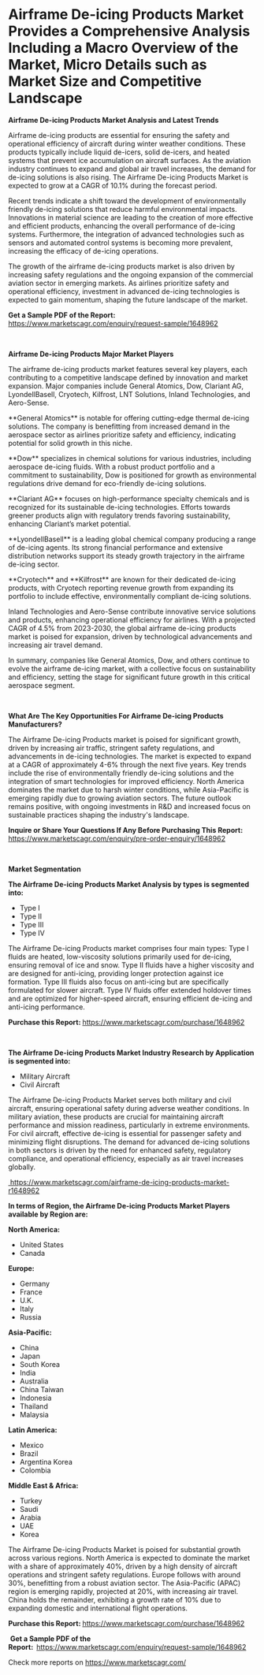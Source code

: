 <p><h1>Airframe De-icing Products Market Provides a Comprehensive Analysis Including a Macro Overview of the Market, Micro Details such as Market Size and Competitive Landscape</h1></p><p><strong>Airframe De-icing Products Market Analysis and Latest Trends</strong></p>
<p><p>Airframe de-icing products are essential for ensuring the safety and operational efficiency of aircraft during winter weather conditions. These products typically include liquid de-icers, solid de-icers, and heated systems that prevent ice accumulation on aircraft surfaces. As the aviation industry continues to expand and global air travel increases, the demand for de-icing solutions is also rising. The Airframe De-icing Products Market is expected to grow at a CAGR of 10.1% during the forecast period.</p><p>Recent trends indicate a shift toward the development of environmentally friendly de-icing solutions that reduce harmful environmental impacts. Innovations in material science are leading to the creation of more effective and efficient products, enhancing the overall performance of de-icing systems. Furthermore, the integration of advanced technologies such as sensors and automated control systems is becoming more prevalent, increasing the efficacy of de-icing operations.</p><p>The growth of the airframe de-icing products market is also driven by increasing safety regulations and the ongoing expansion of the commercial aviation sector in emerging markets. As airlines prioritize safety and operational efficiency, investment in advanced de-icing technologies is expected to gain momentum, shaping the future landscape of the market.</p></p>
<p><strong>Get a Sample PDF of the Report:&nbsp;</strong> <a href="https://www.marketscagr.com/enquiry/request-sample/1648962?utm_campaign=1902&utm_medium=2&utm_source=Github&utm_content=ia&utm_term=29122024&utm_id=airframe-de-icing-products">https://www.marketscagr.com/enquiry/request-sample/1648962</a></p>
<p>&nbsp;</p>
<p><strong>Airframe De-icing Products Major Market Players</strong></p>
<p><p>The airframe de-icing products market features several key players, each contributing to a competitive landscape defined by innovation and market expansion. Major companies include General Atomics, Dow, Clariant AG, LyondellBasell, Cryotech, Kilfrost, LNT Solutions, Inland Technologies, and Aero-Sense.</p><p>**General Atomics** is notable for offering cutting-edge thermal de-icing solutions. The company is benefitting from increased demand in the aerospace sector as airlines prioritize safety and efficiency, indicating potential for solid growth in this niche.</p><p>**Dow** specializes in chemical solutions for various industries, including aerospace de-icing fluids. With a robust product portfolio and a commitment to sustainability, Dow is positioned for growth as environmental regulations drive demand for eco-friendly de-icing solutions.</p><p>**Clariant AG** focuses on high-performance specialty chemicals and is recognized for its sustainable de-icing technologies. Efforts towards greener products align with regulatory trends favoring sustainability, enhancing Clariant’s market potential.</p><p>**LyondellBasell** is a leading global chemical company producing a range of de-icing agents. Its strong financial performance and extensive distribution networks support its steady growth trajectory in the airframe de-icing sector.</p><p>**Cryotech** and **Kilfrost** are known for their dedicated de-icing products, with Cryotech reporting revenue growth from expanding its portfolio to include effective, environmentally compliant de-icing solutions.</p><p>Inland Technologies and Aero-Sense contribute innovative service solutions and products, enhancing operational efficiency for airlines. With a projected CAGR of 4.5% from 2023-2030, the global airframe de-icing products market is poised for expansion, driven by technological advancements and increasing air travel demand.</p><p>In summary, companies like General Atomics, Dow, and others continue to evolve the airframe de-icing market, with a collective focus on sustainability and efficiency, setting the stage for significant future growth in this critical aerospace segment.</p></p>
<p>&nbsp;</p>
<p><strong>What Are The Key Opportunities For Airframe De-icing Products Manufacturers?</strong></p>
<p><p>The Airframe De-icing Products market is poised for significant growth, driven by increasing air traffic, stringent safety regulations, and advancements in de-icing technologies. The market is expected to expand at a CAGR of approximately 4-6% through the next five years. Key trends include the rise of environmentally friendly de-icing solutions and the integration of smart technologies for improved efficiency. North America dominates the market due to harsh winter conditions, while Asia-Pacific is emerging rapidly due to growing aviation sectors. The future outlook remains positive, with ongoing investments in R&D and increased focus on sustainable practices shaping the industry's landscape.</p></p>
<p><strong>Inquire or Share Your Questions If Any Before Purchasing This Report:</strong> <a href="https://www.marketscagr.com/enquiry/pre-order-enquiry/1648962?utm_campaign=1902&utm_medium=2&utm_source=Github&utm_content=ia&utm_term=29122024&utm_id=airframe-de-icing-products">https://www.marketscagr.com/enquiry/pre-order-enquiry/1648962</a></p>
<p>&nbsp;</p>
<p><strong>Market Segmentation</strong></p>
<p><strong>The Airframe De-icing Products Market Analysis by types is segmented into:</strong></p>
<p><ul><li>Type I</li><li>Type II</li><li>Type Ⅲ</li><li>Type IV</li></ul></p>
<p><p>The Airframe De-icing Products market comprises four main types: Type I fluids are heated, low-viscosity solutions primarily used for de-icing, ensuring removal of ice and snow. Type II fluids have a higher viscosity and are designed for anti-icing, providing longer protection against ice formation. Type III fluids also focus on anti-icing but are specifically formulated for slower aircraft. Type IV fluids offer extended holdover times and are optimized for higher-speed aircraft, ensuring efficient de-icing and anti-icing performance.</p></p>
<p><strong>Purchase this Report:&nbsp;</strong><a href="https://www.marketscagr.com/purchase/1648962?utm_campaign=1902&utm_medium=2&utm_source=Github&utm_content=ia&utm_term=29122024&utm_id=airframe-de-icing-products">https://www.marketscagr.com/purchase/1648962</a></p>
<p>&nbsp;</p>
<p><strong>The Airframe De-icing Products Market Industry Research by Application is segmented into:</strong></p>
<p><ul><li>Military Aircraft</li><li>Civil Aircraft</li></ul></p>
<p><p>The Airframe De-icing Products Market serves both military and civil aircraft, ensuring operational safety during adverse weather conditions. In military aviation, these products are crucial for maintaining aircraft performance and mission readiness, particularly in extreme environments. For civil aircraft, effective de-icing is essential for passenger safety and minimizing flight disruptions. The demand for advanced de-icing solutions in both sectors is driven by the need for enhanced safety, regulatory compliance, and operational efficiency, especially as air travel increases globally.</p></p>
<p><a href="https://www.marketscagr.com/airframe-de-icing-products-market-r1648962?utm_campaign=1902&utm_medium=2&utm_source=Github&utm_content=ia&utm_term=29122024&utm_id=airframe-de-icing-products">&nbsp;https://www.marketscagr.com/airframe-de-icing-products-market-r1648962</a></p>
<p><strong>In terms of Region, the Airframe De-icing Products Market Players available by Region are:</strong></p>
<p>
    <p> <strong> North America: </strong>
        <ul>
            <li>United States</li>
            <li>Canada</li>
        </ul>
        </p> 
    <p> <strong> Europe: </strong>
        <ul>
            <li>Germany</li>
            <li>France</li>
            <li>U.K.</li>
            <li>Italy</li>
            <li>Russia</li>
        </ul>
        </p> 
    <p> <strong> Asia-Pacific: </strong>
        <ul>
            <li>China</li>
            <li>Japan</li>
            <li>South Korea</li>
            <li>India</li>
            <li>Australia</li>
            <li>China Taiwan</li>
            <li>Indonesia</li>
            <li>Thailand</li>
            <li>Malaysia</li>
        </ul>
        </p> 
    <p> <strong> Latin America: </strong>
        <ul>
            <li>Mexico</li>
            <li>Brazil</li>
            <li>Argentina Korea</li>
            <li>Colombia</li>
        </ul>
        </p> 
    <p> <strong> Middle East & Africa: </strong>
        <ul>
            <li>Turkey</li>
            <li>Saudi</li>
            <li>Arabia</li>
            <li>UAE</li>
            <li>Korea</li>
        </ul>
    </p>
    </p>
<p><p>The Airframe De-icing Products Market is poised for substantial growth across various regions. North America is expected to dominate the market with a share of approximately 40%, driven by a high density of aircraft operations and stringent safety regulations. Europe follows with around 30%, benefitting from a robust aviation sector. The Asia-Pacific (APAC) region is emerging rapidly, projected at 20%, with increasing air travel. China holds the remainder, exhibiting a growth rate of 10% due to expanding domestic and international flight operations.</p></p>
<p><strong>Purchase this Report: </strong><a href="https://www.marketscagr.com/purchase/1648962?utm_campaign=1902&utm_medium=2&utm_source=Github&utm_content=ia&utm_term=29122024&utm_id=airframe-de-icing-products">https://www.marketscagr.com/purchase/1648962</a></p>
<p>&nbsp;<strong>Get a Sample PDF of the Report:&nbsp;&nbsp;</strong><a href="https://www.marketscagr.com/enquiry/request-sample/1648962?utm_campaign=1902&utm_medium=2&utm_source=Github&utm_content=ia&utm_term=29122024&utm_id=airframe-de-icing-products">https://www.marketscagr.com/enquiry/request-sample/1648962</a></p>
<p><strong></strong></p>
<p>Check more reports on <a href="https://www.marketscagr.com/?utm_campaign=1902&utm_medium=2&utm_source=Github&utm_content=ia&utm_term=29122024&utm_id=airframe-de-icing-products">https://www.marketscagr.com/</a></p>